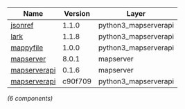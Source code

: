 | Name | Version | Layer |
| --- | --- | --- |
| [jsonref](https://pypi.org/project/jsonref) | 1.1.0 | python3_mapserverapi |
| [lark](https://pypi.org/project/lark) | 1.1.8 | python3_mapserverapi |
| [mappyfile](http://github.com/geographika/mappyfile) | 1.0.0 | python3_mapserverapi |
| [mapserver](http://mapserver.org) | 8.0.1 | mapserver |
| [mapserverapi](https://github.com/metwork-framework/mapserverapi) | 0.1.6 | mapserver |
| [mapserverapi](https://github.com/metwork-framework/mapserverapi_python) | c90f709 | python3_mapserverapi |

*(6 components)*

